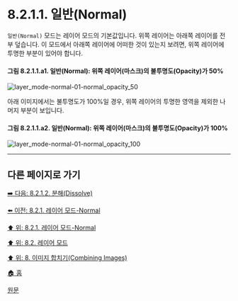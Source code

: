 # 8.2.1.1. 일반(Normal)
`일반(Normal)` 모드는 레이어 모드의 기본값입니다. 위쪽 레이어는 아래쪽 레이어를 전부 덮습니다. 이 모드에서 아래쪽 레이어에 어떠한 것이 있는지 보려면, 위쪽 레이어에 투명한 부분이 있어야 합니다.

#### 그림 8.2.1.1.a1. 일반(Normal): 위쪽 레이어(마스크)의 불투명도(Opacity)가 50%
![layer_mode-normal-01-normal_opacity_50](https://github.com/wonder13662/gimp/assets/15767104/ebd0dc83-65b5-4f1f-98bc-f6f68fd05554)

아래 이미지에서는 불투명도가 100%일 경우, 위쪽 레이어의 투명한 영역을 제외한 나머지 부분이 보입니다.

#### 그림 8.2.1.1.a2. 일반(Normal): 위쪽 레이어(마스크)의 불투명도(Opacity)가 100%
![layer_mode-normal-01-normal_opacity_100](https://github.com/wonder13662/gimp/assets/15767104/d55c0998-53d6-41c6-a583-c0fd75205d34)

***

## 다른 페이지로 가기

[➡️ 다음: 8.2.1.2. 분해(Dissolve)](./08-02-01-normal-layer-modex-02-dissolve.md)

[⬅️ 이전: 8.2.1. 레이어 모드-Normal](./08-02-01-normal-layer-mode.md)

[⬆️ 위: 8.2.1. 레이어 모드-Normal](./08-02-01-normal-layer-mode.md)

[⬆️ 위: 8.2. 레이어 모드](./08-02-00-layer-modes.md)

[⬆️ 위: 8. 이미지 합치기(Combining Images)](./08-00-combining-images.md)

[🏠 홈](./00-home.md)

[원문](https://docs.gimp.org/2.10/ko/gimp-concepts-layer-modes.html#layer-mode-normal)
